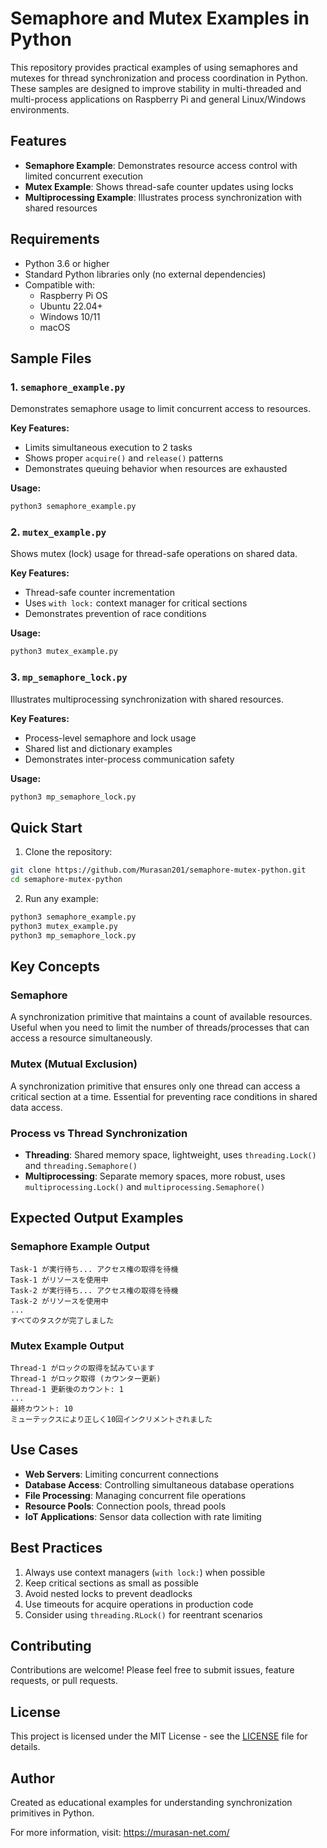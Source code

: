 # Semaphore and Mutex Examples in Python

This repository provides practical examples of using semaphores and mutexes for thread synchronization and process coordination in Python. These samples are designed to improve stability in multi-threaded and multi-process applications on Raspberry Pi and general Linux/Windows environments.

## Features

- **Semaphore Example**: Demonstrates resource access control with limited concurrent execution
- **Mutex Example**: Shows thread-safe counter updates using locks
- **Multiprocessing Example**: Illustrates process synchronization with shared resources

## Requirements

- Python 3.6 or higher
- Standard Python libraries only (no external dependencies)
- Compatible with:
  - Raspberry Pi OS
  - Ubuntu 22.04+
  - Windows 10/11
  - macOS

## Sample Files

### 1. `semaphore_example.py`
Demonstrates semaphore usage to limit concurrent access to resources.

**Key Features:**
- Limits simultaneous execution to 2 tasks
- Shows proper `acquire()` and `release()` patterns
- Demonstrates queuing behavior when resources are exhausted

**Usage:**
```bash
python3 semaphore_example.py
```

### 2. `mutex_example.py`
Shows mutex (lock) usage for thread-safe operations on shared data.

**Key Features:**
- Thread-safe counter incrementation
- Uses `with lock:` context manager for critical sections
- Demonstrates prevention of race conditions

**Usage:**
```bash
python3 mutex_example.py
```

### 3. `mp_semaphore_lock.py`
Illustrates multiprocessing synchronization with shared resources.

**Key Features:**
- Process-level semaphore and lock usage
- Shared list and dictionary examples
- Demonstrates inter-process communication safety

**Usage:**
```bash
python3 mp_semaphore_lock.py
```

## Quick Start

1. Clone the repository:
```bash
git clone https://github.com/Murasan201/semaphore-mutex-python.git
cd semaphore-mutex-python
```

2. Run any example:
```bash
python3 semaphore_example.py
python3 mutex_example.py
python3 mp_semaphore_lock.py
```

## Key Concepts

### Semaphore
A synchronization primitive that maintains a count of available resources. Useful when you need to limit the number of threads/processes that can access a resource simultaneously.

### Mutex (Mutual Exclusion)
A synchronization primitive that ensures only one thread can access a critical section at a time. Essential for preventing race conditions in shared data access.

### Process vs Thread Synchronization
- **Threading**: Shared memory space, lightweight, uses `threading.Lock()` and `threading.Semaphore()`
- **Multiprocessing**: Separate memory spaces, more robust, uses `multiprocessing.Lock()` and `multiprocessing.Semaphore()`

## Expected Output Examples

### Semaphore Example Output
```
Task-1 が実行待ち... アクセス権の取得を待機
Task-1 がリソースを使用中
Task-2 が実行待ち... アクセス権の取得を待機
Task-2 がリソースを使用中
...
すべてのタスクが完了しました
```

### Mutex Example Output
```
Thread-1 がロックの取得を試みています
Thread-1 がロック取得 (カウンター更新)
Thread-1 更新後のカウント: 1
...
最終カウント: 10
ミューテックスにより正しく10回インクリメントされました
```

## Use Cases

- **Web Servers**: Limiting concurrent connections
- **Database Access**: Controlling simultaneous database operations
- **File Processing**: Managing concurrent file operations
- **Resource Pools**: Connection pools, thread pools
- **IoT Applications**: Sensor data collection with rate limiting

## Best Practices

1. Always use context managers (`with lock:`) when possible
2. Keep critical sections as small as possible
3. Avoid nested locks to prevent deadlocks
4. Use timeouts for acquire operations in production code
5. Consider using `threading.RLock()` for reentrant scenarios

## Contributing

Contributions are welcome! Please feel free to submit issues, feature requests, or pull requests.

## License

This project is licensed under the MIT License - see the [LICENSE](LICENSE) file for details.

## Author

Created as educational examples for understanding synchronization primitives in Python.

For more information, visit: https://murasan-net.com/